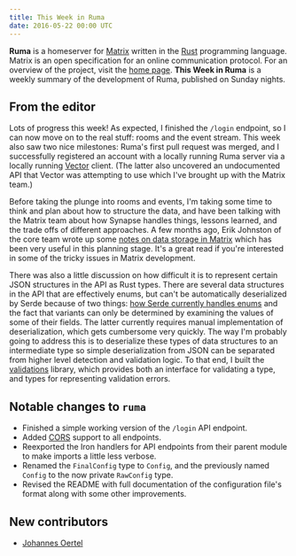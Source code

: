 ```yaml
---
title: This Week in Ruma
date: 2016-05-22 00:00 UTC
---
```


**Ruma** is a homeserver for [Matrix](https://matrix.org) written in the [Rust](https://www.rust-lang.org/) programming language.
Matrix is an open specification for an online communication protocol.
For an overview of the project, visit the [home page](/).
**This Week in Ruma** is a weekly summary of the development of Ruma, published on Sunday nights.

## From the editor

Lots of progress this week!
As expected, I finished the `/login` endpoint, so I can now move on to the real stuff: rooms and the event stream.
This week also saw two nice milestones:
Ruma's first pull request was merged, and I successfully registered an account with a locally running Ruma server via a locally running [Vector](https://vector.im/) client.
(The latter also uncovered an undocumented API that Vector was attempting to use which I've brought up with the Matrix team.)

Before taking the plunge into rooms and events, I'm taking some time to think and plan about how to structure the data, and have been talking with the Matrix team about how Synapse handles things, lessons learned, and the trade offs of different approaches.
A few months ago, Erik Johnston of the core team wrote up some [notes on data storage in Matrix](https://gist.github.com/erikjohnston/ae60767679278c0c4519) which has been very useful in this planning stage.
It's a great read if you're interested in some of the tricky issues in Matrix development.

There was also a little discussion on how difficult it is to represent certain JSON structures in the API as Rust types.
There are several data structures in the API that are effectively enums, but can't be automatically deserialized by Serde because of two things:
[how Serde currently handles enums](https://github.com/serde-rs/serde/issues/251) and the fact that variants can only be determined by examining the values of some of their fields.
The latter currently requires manual implementation of deserialization, which gets cumbersome very quickly.
The way I'm probably going to address this is to deserialize these types of data structures to an intermediate type so simple deserialization from JSON can be separated from higher level detection and validation logic.
To that end, I built the [validations](https://github.com/jimmycuadra/validations) library, which provides both an interface for validating a type, and types for representing validation errors.

## Notable changes to `ruma`

* Finished a simple working version of the `/login` API endpoint.
* Added [CORS](https://en.wikipedia.org/wiki/Cross-origin_resource_sharing) support to all endpoints.
* Reexported the Iron handlers for API endpoints from their parent module to make imports a little less verbose.
* Renamed the `FinalConfig` type to `Config`, and the previously named `Config` to the now private `RawConfig` type.
* Revised the README with full documentation of the configuration file's format along with some other improvements.

## New contributors

* [Johannes Oertel](https://github.com/jooert)
